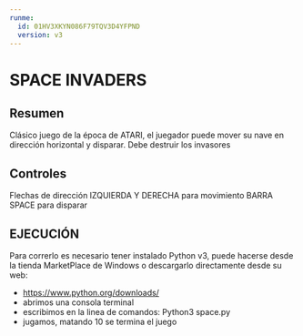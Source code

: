 ```yaml
---
runme:
  id: 01HV3XKYN086F79TQV3D4YFPND
  version: v3
---
```


# SPACE INVADERS

## Resumen

Clásico juego de la época de ATARI, el juegador puede mover su nave en dirección horizontal y disparar. Debe destruir los invasores

## Controles

Flechas de dirección IZQUIERDA Y DERECHA para movimiento
BARRA SPACE para disparar

## EJECUCIÓN

Para correrlo es necesario tener instalado Python v3, puede hacerse desde la tienda MarketPlace de Windows o descargarlo directamente desde su web:

- https://www.python.org/downloads/
- abrimos una consola terminal
- escribimos en la linea de comandos: Python3 space.py
- jugamos, matando 10 se termina el juego